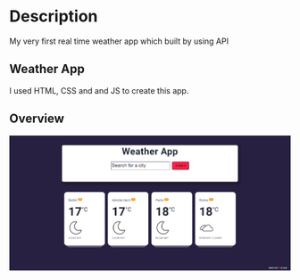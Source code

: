 # Description
My very first real time weather app which built by using API

## Weather App

I used HTML, CSS and and JS to create this app.

## Overview

![Overview](./img/overview.png)